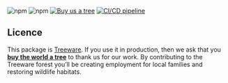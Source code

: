 ![npm](https://img.shields.io/npm/v/@andatoshiki/toshiki-proxypool-ui)
![npm](https://img.shields.io/npm/dm/@andatoshiki/toshiki-proxypool-ui)
[![Buy us a tree](https://img.shields.io/badge/Treeware-%F0%9F%8C%B3-lightgreen)](https://plant.treeware.earth/andatoshiki/toshiki-proxypool-ui)
[![CI/CD pipeline](https://github.com/andatoshiki/toshiki-proxypool-ui/actions/workflows/npm.yml/badge.svg)](https://github.com/andatoshiki/toshiki-proxypool-ui/actions/workflows/npm.yml)
## Licence            

This package is [Treeware](https://treeware.earth). If you use it in production, then we ask that you [**buy the world a tree**](https://plant.treeware.earth/andatoshiki/toshiki-proxypool-ui) to thank us for our work. By contributing to the Treeware forest you’ll be creating employment for local families and restoring wildlife habitats.
